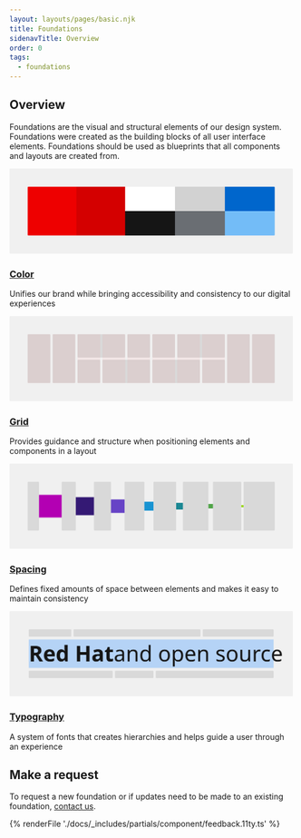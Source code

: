 ```yaml
---
layout: layouts/pages/basic.njk
title: Foundations
sidenavTitle: Overview
order: 0
tags:
  - foundations
---
```


<link rel="stylesheet"
      href="/assets/packages/@rhds/elements/elements/rh-tile/rh-tile-lightdom.css"
      data-helmet>

<script type="module" data-helmet>
  import '@rhds/elements/rh-tile/rh-tile.js';
</script>


<style data-helmet>
  rh-tile img[slot="image"] {
    height: auto;
  }
</style>

<section aria-labelledby="overview">

  ## Overview

  Foundations are the visual and structural elements of our design system.
  Foundations were created as the building blocks of all user interface elements.
  Foundations should be used as blueprints that all components and layouts are
  created from.

  <div class="grid sm-two-columns">
    <rh-tile>
      <img alt="Color"
           src="color.svg"
           slot="image"
           width="500"
           height="150">
      <h3 slot="headline"><a href="../foundations/color">Color</a></h3>
      <p>Unifies our brand while bringing accessibility and consistency to our digital experiences</p>
    </rh-tile>
    <rh-tile>
      <img alt="Grid"
           src="grid.svg"
           slot="image"
           width="500"
           height="150">
      <h3 slot="headline"><a href="../foundations/grid">Grid</a></h3>
      <p>Provides guidance and structure when positioning elements and components in a layout</p>
    </rh-tile>
    <rh-tile>
      <img alt="Spacing"
           src="spacing.svg"
           slot="image"
           width="500"
           height="150">
      <h3 slot="headline"><a href="../foundations/spacing">Spacing</a></h3>
      <p>Defines fixed amounts of space between elements and makes it easy to maintain consistency</p>
    </rh-tile>
    <rh-tile>
      <img alt="Typography"
           src="typography.svg"
           slot="image"
           width="500"
           height="150">
      <h3 slot="headline"><a href="../foundations/typography">Typography</a></h3>
      <p>A system of fonts that creates hierarchies and helps guide a user through an experience</p>
    </rh-tile>
  </div>
</section>

## Make a request

To request a new foundation or if updates need to be made to an existing
foundation, [contact us](mailto:digital-design-system@redhat.com).

{% renderFile './docs/_includes/partials/component/feedback.11ty.ts' %}
